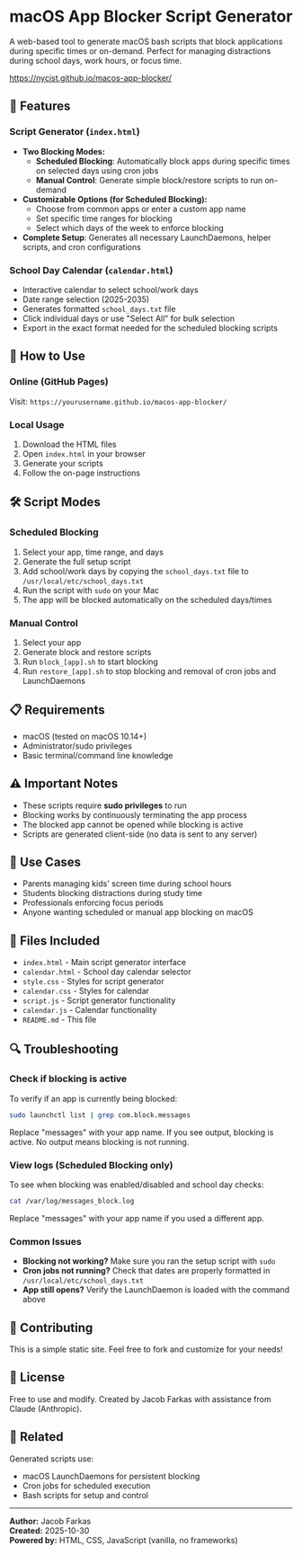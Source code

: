 # macOS App Blocker Script Generator

A web-based tool to generate macOS bash scripts that block applications during specific times or on-demand. Perfect for managing distractions during school days, work hours, or focus time.

https://nycist.github.io/macos-app-blocker/

## 🚀 Features

### Script Generator (`index.html`)
- **Two Blocking Modes:**
  - **Scheduled Blocking**: Automatically block apps during specific times on selected days using cron jobs
  - **Manual Control**: Generate simple block/restore scripts to run on-demand
- **Customizable Options (for Scheduled Blocking):**
  - Choose from common apps or enter a custom app name
  - Set specific time ranges for blocking
  - Select which days of the week to enforce blocking
- **Complete Setup**: Generates all necessary LaunchDaemons, helper scripts, and cron configurations

### School Day Calendar (`calendar.html`)
- Interactive calendar to select school/work days
- Date range selection (2025-2035)
- Generates formatted `school_days.txt` file
- Click individual days or use "Select All" for bulk selection
- Export in the exact format needed for the scheduled blocking scripts

## 📖 How to Use

### Online (GitHub Pages)
Visit: `https://yourusername.github.io/macos-app-blocker/`

### Local Usage
1. Download the HTML files
2. Open `index.html` in your browser
3. Generate your scripts
4. Follow the on-page instructions

## 🛠️ Script Modes

### Scheduled Blocking
1. Select your app, time range, and days
2. Generate the full setup script
3. Add school/work days by copying the `school_days.txt` file to `/usr/local/etc/school_days.txt`
4. Run the script with `sudo` on your Mac
5. The app will be blocked automatically on the scheduled days/times

### Manual Control
1. Select your app
2. Generate block and restore scripts
3. Run `block_[app].sh` to start blocking
4. Run `restore_[app].sh` to stop blocking and removal of cron jobs and LaunchDaemons

## 📋 Requirements

- macOS (tested on macOS 10.14+)
- Administrator/sudo privileges
- Basic terminal/command line knowledge

## ⚠️ Important Notes

- These scripts require **sudo privileges** to run
- Blocking works by continuously terminating the app process
- The blocked app cannot be opened while blocking is active
- Scripts are generated client-side (no data is sent to any server)

## 🎯 Use Cases

- Parents managing kids' screen time during school hours
- Students blocking distractions during study time
- Professionals enforcing focus periods
- Anyone wanting scheduled or manual app blocking on macOS

## 📝 Files Included

- `index.html` - Main script generator interface
- `calendar.html` - School day calendar selector
- `style.css` - Styles for script generator
- `calendar.css` - Styles for calendar
- `script.js` - Script generator functionality
- `calendar.js` - Calendar functionality
- `README.md` - This file

## 🔍 Troubleshooting

### Check if blocking is active
To verify if an app is currently being blocked:
```bash
sudo launchctl list | grep com.block.messages
```
Replace "messages" with your app name. If you see output, blocking is active. No output means blocking is not running.

### View logs (Scheduled Blocking only)
To see when blocking was enabled/disabled and school day checks:
```bash
cat /var/log/messages_block.log
```
Replace "messages" with your app name if you used a different app.

### Common Issues
- **Blocking not working?** Make sure you ran the setup script with `sudo`
- **Cron jobs not running?** Check that dates are properly formatted in `/usr/local/etc/school_days.txt`
- **App still opens?** Verify the LaunchDaemon is loaded with the command above

## 🤝 Contributing

This is a simple static site. Feel free to fork and customize for your needs!

## 📜 License

Free to use and modify. Created by Jacob Farkas with assistance from Claude (Anthropic).

## 🔗 Related

Generated scripts use:
- macOS LaunchDaemons for persistent blocking
- Cron jobs for scheduled execution
- Bash scripts for setup and control

---

**Author:** Jacob Farkas  
**Created:** 2025-10-30  
**Powered by:** HTML, CSS, JavaScript (vanilla, no frameworks)
